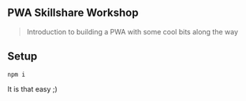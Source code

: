 ## PWA Skillshare Workshop

> Introduction to building a PWA with some cool bits along the way


## Setup

`npm i`

It is that easy ;)
